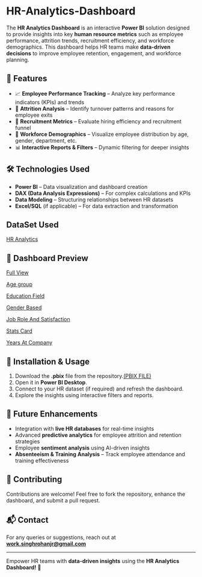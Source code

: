 # HR-Analytics-Dashboard
The **HR Analytics Dashboard** is an interactive **Power BI** solution designed to provide insights into key **human resource metrics** such as employee performance, attrition trends, recruitment efficiency, and workforce demographics. This dashboard helps HR teams make **data-driven decisions** to improve employee retention, engagement, and workforce planning.  

## 🚀 Features  
- 📈 **Employee Performance Tracking** – Analyze key performance indicators (KPIs) and trends  
- 🔄 **Attrition Analysis** – Identify turnover patterns and reasons for employee exits  
- 🎯 **Recruitment Metrics** – Evaluate hiring efficiency and recruitment funnel  
- 🏢 **Workforce Demographics** – Visualize employee distribution by age, gender, department, etc.  
- 📊 **Interactive Reports & Filters** – Dynamic filtering for deeper insights

## 🛠 Technologies Used  
- **Power BI** – Data visualization and dashboard creation  
- **DAX (Data Analysis Expressions)** – For complex calculations and KPIs  
- **Data Modeling** – Structuring relationships between HR datasets  
- **Excel/SQL** (if applicable) – For data extraction and transformation  
## DataSet Used
<a href="https://github.com/singhrohanjr01/HR-Analytics-Dashboard/blob/feb6bf6767f6c409994fece7e01185fd77966bf5/HR_Analytics.csv">HR Analytics</a>
## 📸 Dashboard Preview  
<a href="https://github.com/singhrohanjr01/HR-Analytics-Dashboard/blob/feb6bf6767f6c409994fece7e01185fd77966bf5/Full%20View.png">Full View</a>

<a href="https://github.com/singhrohanjr01/HR-Analytics-Dashboard/blob/feb6bf6767f6c409994fece7e01185fd77966bf5/Age%20Group.png">Age group</a> 

<a href="https://github.com/singhrohanjr01/HR-Analytics-Dashboard/blob/feb6bf6767f6c409994fece7e01185fd77966bf5/Education%20Field.png">Education Field</a> 

<a href="https://github.com/singhrohanjr01/HR-Analytics-Dashboard/blob/feb6bf6767f6c409994fece7e01185fd77966bf5/Gender%20Based.png">Gender Based</a> 

<a href="https://github.com/singhrohanjr01/HR-Analytics-Dashboard/blob/feb6bf6767f6c409994fece7e01185fd77966bf5/Job%20Role%20And%20Satisfaction.png">Job Role And Satisfaction</a> 

<a href="https://github.com/singhrohanjr01/HR-Analytics-Dashboard/blob/feb6bf6767f6c409994fece7e01185fd77966bf5/Stats%20Card.png">Stats Card</a>  

<a href="https://github.com/singhrohanjr01/HR-Analytics-Dashboard/blob/feb6bf6767f6c409994fece7e01185fd77966bf5/Years%20At%20Company.png">Years At Company</a>  
## 📂 Installation & Usage  
1. Download the **.pbix** file from the repository.<a href="https://github.com/singhrohanjr01/HR-Analytics-Dashboard/blob/2144d429113d8202c76571d55f19860ced7d2a50/HR%20ANALYTICS%20DASHBOARD.pbix">(PBIX FILE)</a>  
2. Open it in **Power BI Desktop**.  
3. Connect to your HR dataset (if required) and refresh the dashboard.  
4. Explore the insights using interactive filters and reports.  

## 🚀 Future Enhancements  
- Integration with **live HR databases** for real-time insights  
- Advanced **predictive analytics** for employee attrition and retention strategies  
- Employee **sentiment analysis** using AI-driven insights
- **Absenteeism & Training Analysis** – Track employee attendance and training effectiveness    

## 🤝 Contributing  
Contributions are welcome! Feel free to fork the repository, enhance the dashboard, and submit a pull request.  

## 📬 Contact  
For any queries or suggestions, reach out at **work.singhrohanjr@gmail.com**

---

Empower HR teams with **data-driven insights** using the **HR Analytics Dashboard!** 🚀
